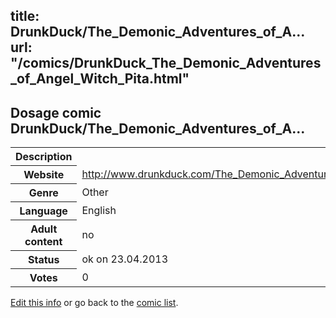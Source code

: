 title: DrunkDuck/The_Demonic_Adventures_of_A...
url: "/comics/DrunkDuck_The_Demonic_Adventures_of_Angel_Witch_Pita.html"
---
Dosage comic DrunkDuck/The_Demonic_Adventures_of_A...
-----------------------------------------

<table class="comicinfo">
<tr>
<th>Description</th><td></td>
</tr>
<tr>
<th>Website</th><td><a href="http://www.drunkduck.com/The_Demonic_Adventures_of_Angel_Witch_Pita/">http://www.drunkduck.com/The_Demonic_Adventures_of_Angel_Witch_Pita/</a></td>
</tr>
<tr>
<th>Genre</th><td>Other</td>
</tr>
<tr>
<th>Language</th><td>English</td>
</tr>
<tr>
<th>Adult content</th><td>no</td>
</tr>
<tr>
<th>Status</th><td>ok on 23.04.2013</td>
</tr>
<tr>
<th>Votes</th><td>0</div></td>
</tr>
</table>

[Edit this info](/comics/DrunkDuck_The_Demonic_Adventures_of_Angel_Witch_Pita_edit.html) or go back to the [comic list](../comic-index.html).
